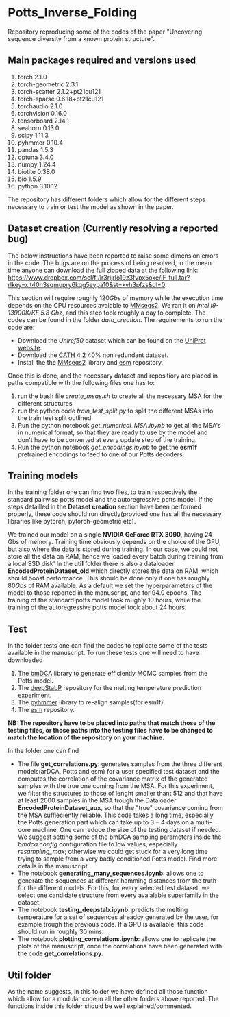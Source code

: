 # Potts_Inverse_Folding
Repository reproducing some of the codes of the paper "Uncovering sequence diversity from a known protein structure".
## Main packages required and versions used
1. torch                     2.1.0
2. torch-geometric           2.3.1
3. torch-scatter             2.1.2+pt21cu121
4. torch-sparse              0.6.18+pt21cu121
5. torchaudio                2.1.0
6. torchvision               0.16.0
7. tensorboard               2.14.1
8. seaborn                   0.13.0
9. scipy                     1.11.3
10. pyhmmer                   0.10.4
11. pandas                    1.5.3
12. optuna                    3.4.0
13. numpy                     1.24.4
14. biotite                   0.38.0
15. bio                       1.5.9
16. python                    3.10.12


The repository has different folders which allow for the different steps necessary to train or test the model as shown in the paper.
## Dataset creation (Currently resolving a reported bug)

The below instructions have been reported to raise some dimension errors in the code. The bugs are on the process of being resolved, in the mean time anyone can download the full zipped data at the following link: https://www.dropbox.com/scl/fi/lr3rjjrlo19z3fvpx5oxe/IF_full.tar?rlkey=xlt40h3sqmupry6kqg5eypa10&st=kvh3pfzs&dl=0.

This section will require roughly $120Gbs$ of memory while the execution time depends on the CPU resources avaiable to [MMseqs2](https://github.com/soedinglab/MMseqs2). We ran it on _intel I9-13900K/KF 5.8 Ghz_, and this step took roughly a day to complete. The codes can be found in the folder *data_creation*. The requirements to run the code are:
- Download the _Uniref50_ dataset which can be found on the [UniProt website](https://www.uniprot.org/help/downloads).
- Download the [CATH](http://download.cathdb.info/cath/releases/latest-release/non-redundant-data-sets/) 4.2 40% non redundant dataset. 
- Install the the [MMseqs2](https://github.com/soedinglab/MMseqs2) library and [esm](https://github.com/facebookresearch/esm) repository.

Once this is done, and the necessary dataset and repositiory are placed in paths compatible with the following files one has to:
1. run the bash file _create_msas.sh_ to create all the necessary MSA for the different structures
2. run the python code _train_test_split.py_ to split the different MSAs into the train test split outlined
3. Run the python notebook _get_numerical_MSA.ipynb_ to get all the MSA's in numerical format, so that they are ready to use by the model and don't have to be converted at every update step of the training. 
4. Run the python notebook _get_encodings.ipynb_ to get the **esm1f** pretrained encodings to feed to one of our Potts decoders; 

## Training models

In the training folder one can find two files, to train respectively the standard pairwise potts model and the autoregressive potts model. If the steps detailled in the **Dataset creation** section have been performed properly, these code should run directly(provided one has all the necessary libraries like pytorch, pytorch-geometric etc).

We trained our model on a single **NVIDIA GeForce RTX 3090**, having $24$ Gbs of memory. Training time obviously depends on the choice of the GPU, but also where the data is stored during training. In our case, we could not store all the data on RAM, hence we loaded every batch during training from a local SSD disk' In the **util** folder there is also a dataloader **EncodedProteinDataset_old** which directly stores the data on RAM, which should boost performance. This should be done only if one has roughly $80Gbs$ of RAM available. As a default we set the hyperparameters of the model to those reported in the manuscript, and for $94.0$ epochs. The training of the standard potts model took roughly $10$ hours, while the training of the autoregressive potts model took about $24$ hours.

## Test

In the folder tests one can find the codes to replicate some of the tests available in the manuscript. To run these tests one will need to have downloaded

1. The [bmDCA](https://github.com/ranganathanlab/bmdca) library to generate efficiently MCMC samples from the Potts model.
2. The [deepStabP](https://github.com/CSBiology/deepStabP) repository for the melting temperature prediction experiment.
3. The [pyhmmer](https://pypi.org/project/pyhmmer/) library to re-align samples(for esm1f).
4. The [esm](https://github.com/facebookresearch/esm) repository.

**NB: The repository have to be placed into paths that match those of the testing files, or those paths into the testing files have to be changed to match the location of the repository on your machine.**

In the folder one can find
 - The file **get_correlations.py**: generates samples from the three different models(arDCA, Potts and esm) for a user specified test dataset and the computes the correlation of the covariance matrix of the generated samples with the true one coming from the MSA. For this experiment, we filter the structures to those of lenght smaller thant $512$ and that have at least $2000$ samples in the MSA trough the Dataloader **EncodedProteinDataset_aux**, so that the "true" covariance coming from the MSA suffieciently reliable. This code takes a long time, especially the Potts generation part which can take up to $3-4$ days on a multi-core machine. One can reduce the size of the testing dataset if needed. We suggest setting some of the [bmDCA](https://github.com/ranganathanlab/bmdca) sampling parameters inside the *bmdca.config* configuration file to low values, especially _resampling_max_; otherwise we could get stuck for a very long time trying to sample from a very badly conditioned Potts model. Find more details in the manuscript.
 - The notebook **generating_many_sequences.ipynb**: allows one to generate the sequences at different hamming distances from the truth for the different models. For this, for every selected test dataset, we select one candidate structure from every avaialable superfamily in the dataset. 
 - The notebook **testing_deepstab.ipynb**: predicts the melting temperature for a set of sequences alreadcy generated by the user, for example trough the previous code. If a GPU is available, this code should run in roughly $30$ mins. 
 - The notebook **plotting_correlations.ipynb**: allows one to replicate the plots of the manuscript, once the correlations have been generated with the code **get_correlations.py**.

 ## Util folder

 As the name suggests, in this folder we have defined all those function which allow for a modular code in all the other folders above reported. The functions inside this folder should be well explained/commented. 
